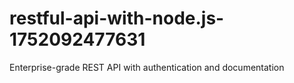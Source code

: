 # restful-api-with-node.js-1752092477631
Enterprise-grade REST API with authentication and documentation

